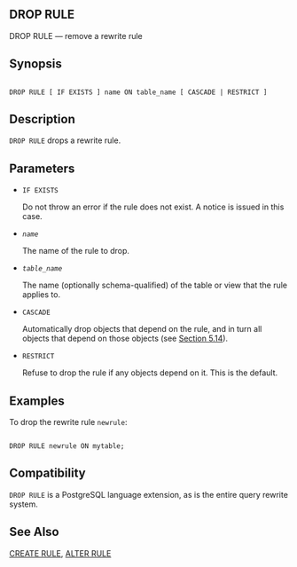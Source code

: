 ## DROP RULE

DROP RULE — remove a rewrite rule

## Synopsis

```

DROP RULE [ IF EXISTS ] name ON table_name [ CASCADE | RESTRICT ]
```

## Description

`DROP RULE` drops a rewrite rule.

## Parameters

* `IF EXISTS`

    Do not throw an error if the rule does not exist. A notice is issued in this case.

* *`name`*

    The name of the rule to drop.

* *`table_name`*

    The name (optionally schema-qualified) of the table or view that the rule applies to.

* `CASCADE`

    Automatically drop objects that depend on the rule, and in turn all objects that depend on those objects (see [Section 5.14](ddl-depend "5.14. Dependency Tracking")).

* `RESTRICT`

    Refuse to drop the rule if any objects depend on it. This is the default.

## Examples

To drop the rewrite rule `newrule`:

```

DROP RULE newrule ON mytable;
```

## Compatibility

`DROP RULE` is a PostgreSQL language extension, as is the entire query rewrite system.

## See Also

[CREATE RULE](sql-createrule "CREATE RULE"), [ALTER RULE](sql-alterrule "ALTER RULE")